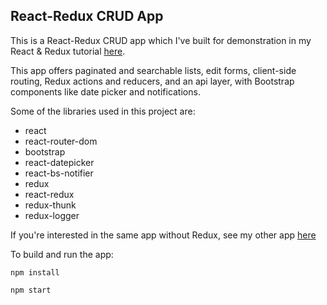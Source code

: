 ## React-Redux CRUD App

This is a React-Redux CRUD app which I've built for demonstration in my React & Redux tutorial [here](https://kdakan.github.io/Tutorial-On-React-React-Router-and-Redux/).

This app offers paginated and searchable lists, edit forms, client-side routing, Redux actions and reducers, and an api layer, with Bootstrap components like date picker and notifications.

Some of the libraries used in this project are:

- react
- react-router-dom
- bootstrap
- react-datepicker
- react-bs-notifier
- redux
- react-redux
- redux-thunk
- redux-logger

If you're interested in the same app without Redux, see my other app [here](https://github.com/kdakan/react-crud-app/)

To build and run the app:

`npm install`

`npm start`
